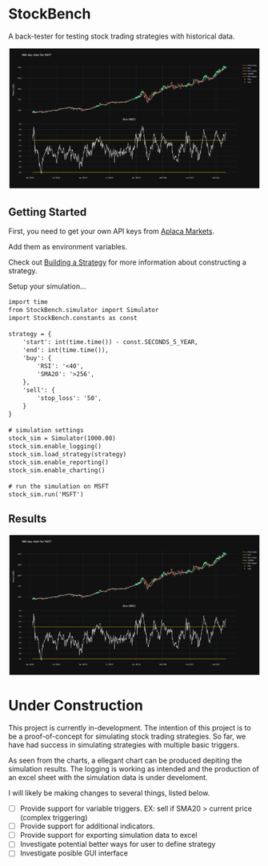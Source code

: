 # StockBench
A back-tester for testing stock trading strategies with historical data.

![chart](https://github.com/jocon15/StockBench/blob/master/images/example_chart.png)

## Getting Started
First, you need to get your own API keys from [Aplaca Markets](https://alpaca.markets/).

Add them as environment variables.

Check out [Building a Strategy](https://github.com/jocon15/StockBench/wiki/Building-a-Strategy) for more information about constructing a strategy.

Setup your simulation...
```
import time
from StockBench.simulator import Simulator
import StockBench.constants as const

strategy = {
    'start': int(time.time()) - const.SECONDS_5_YEAR,
    'end': int(time.time()),
    'buy': {
        'RSI': '<40',
        'SMA20': '>256',
    },
    'sell': {
        'stop_loss': '50',
    }
}

# simulation settings
stock_sim = Simulator(1000.00)
stock_sim.enable_logging()
stock_sim.load_strategy(strategy)
stock_sim.enable_reporting()
stock_sim.enable_charting()

# run the simulation on MSFT
stock_sim.run('MSFT')

```

## Results
![chart](https://github.com/jocon15/StockBench/blob/master/images/example_chart.png)

# Under Construction
This project is currently in-development. The intention of this project is to be a proof-of-concept for simulating stock trading strategies. So far, we have had success in simulating strategies with multiple basic triggers.

As seen from the charts, a ellegant chart can be produced depiting the simulation results. The logging is working as intended and the production of an excel sheet with the simulation data is under develoment.

I will likely be making changes to several things, listed below.

- [ ] Provide support for variable triggers. EX: sell if SMA20 > current price (complex triggering)
- [ ] Provide support for additional indicators.
- [ ] Provide support for exporting simulation data to excel
- [ ] Investigate potential better ways for user to define strategy
- [ ] Investigate posible GUI interface

